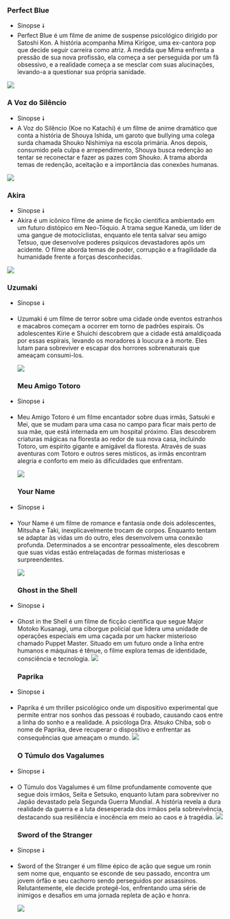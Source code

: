 ### Perfect Blue
- Sinopse 🠗
- Perfect Blue é um filme de anime de suspense psicológico dirigido por Satoshi Kon. A história acompanha Mima Kirigoe, uma ex-cantora pop que decide seguir carreira como atriz. À medida que Mima enfrenta a pressão de sua nova profissão, ela começa a ser perseguida por um fã obsessivo, e a realidade começa a se mesclar com suas alucinações, levando-a a questionar sua própria sanidade.
 
![](https://media1.tenor.com/m/XHpLANAwmwAAAAAC/perfect-blue-anime.gif)

### A Voz do Silêncio
- Sinopse 🠗
- A Voz do Silêncio (Koe no Katachi) é um filme de anime dramático que conta a história de Shouya Ishida, um garoto que bullying uma colega surda chamada Shouko Nishimiya na escola primária. Anos depois, consumido pela culpa e arrependimento, Shouya busca redenção ao tentar se reconectar e fazer as pazes com Shouko. A trama aborda temas de redenção, aceitação e a importância das conexões humanas.
  
![](https://media1.tenor.com/m/mJzgPwh43koAAAAd/anime-sign.gif)

### Akira
- Sinopse 🠗
- Akira é um icônico filme de anime de ficção científica ambientado em um futuro distópico em Neo-Tóquio. A trama segue Kaneda, um líder de uma gangue de motociclistas, enquanto ele tenta salvar seu amigo Tetsuo, que desenvolve poderes psíquicos devastadores após um acidente. O filme aborda temas de poder, corrupção e a fragilidade da humanidade frente a forças desconhecidas.

![](https://media1.tenor.com/m/0fCHAuYZRoYAAAAC/akira-shotaro-kaneda.gif)

### Uzumaki
- Sinopse 🠗
- Uzumaki é um filme de terror sobre uma cidade onde eventos estranhos e macabros começam a ocorrer em torno de padrões espirais. Os adolescentes Kirie e Shuichi descobrem que a cidade está amaldiçoada por essas espirais, levando os moradores à loucura e à morte. Eles lutam para sobreviver e escapar dos horrores sobrenaturais que ameaçam consumi-los.

  ![](https://media1.tenor.com/m/k5sp0JkIzrUAAAAd/anime-uzumaki.gif)

  ### Meu Amigo Totoro
- Sinopse 🠗
- Meu Amigo Totoro é um filme encantador sobre duas irmãs, Satsuki e Mei, que se mudam para uma casa no campo para ficar mais perto de sua mãe, que está internada em um hospital próximo. Elas descobrem criaturas mágicas na floresta ao redor de sua nova casa, incluindo Totoro, um espírito gigante e amigável da floresta. Através de suas aventuras com Totoro e outros seres místicos, as irmãs encontram alegria e conforto em meio às dificuldades que enfrentam.

  ![](https://media1.tenor.com/m/OvaIh3Imo8cAAAAd/harel-harelp.gif)

  ### Your Name
- Sinopse 🠗
- Your Name é um filme de romance e fantasia onde dois adolescentes, Mitsuha e Taki, inexplicavelmente trocam de corpos. Enquanto tentam se adaptar às vidas um do outro, eles desenvolvem uma conexão profunda. Determinados a se encontrar pessoalmente, eles descobrem que suas vidas estão entrelaçadas de formas misteriosas e surpreendentes.

  ![](https://media1.tenor.com/m/RIBWPuMVcj0AAAAd/kesho-pixelkesho.gif)

  ### Ghost in the Shell
- Sinopse 🠗
- Ghost in the Shell é um filme de ficção científica que segue Major Motoko Kusanagi, uma ciborgue policial que lidera uma unidade de operações especiais em uma caçada por um hacker misterioso chamado Puppet Master. Situado em um futuro onde a linha entre humanos e máquinas é tênue, o filme explora temas de identidade, consciência e tecnologia.
  ![](https://media1.tenor.com/m/YtWONwoLmQUAAAAd/ghost-in-the-shell-thinking.gif)
 
    ### Paprika
 - Sinopse 🠗
 - Paprika é um thriller psicológico onde um dispositivo experimental que permite entrar nos sonhos das pessoas é roubado, causando caos entre a linha do sonho e a realidade. A psicóloga Dra. Atsuko Chiba, sob o nome de Paprika, deve recuperar o dispositivo e enfrentar as consequências que ameaçam o mundo.
    ![](https://media1.tenor.com/m/oQMLdx4oc7oAAAAd/eat-burger.gif)
 
    ### O Túmulo dos Vagalumes
- Sinopse 🠗
- O Túmulo dos Vagalumes é um filme profundamente comovente que segue dois irmãos, Seita e Setsuko, enquanto lutam para sobreviver no Japão devastado pela Segunda Guerra Mundial. A história revela a dura realidade da guerra e a luta desesperada dos irmãos pela sobrevivência, destacando sua resiliência e inocência em meio ao caos e à tragédia.
  ![](https://media1.tenor.com/m/pNa8sv8VuhkAAAAd/grave-of-the-fireflies-%E7%81%AB%E5%9E%82%E3%82%8B%E3%81%AE%E5%A2%93.gif)
 
  ### Sword of the Stranger
- Sinopse 🠗
- Sword of the Stranger é um filme épico de ação que segue um ronin sem nome que, enquanto se esconde de seu passado, encontra um jovem órfão e seu cachorro sendo perseguidos por assassinos. Relutantemente, ele decide protegê-los, enfrentando uma série de inimigos e desafios em uma jornada repleta de ação e honra.
 
    ![](https://media1.tenor.com/m/Bvm6RAQnf2wAAAAd/serious-sword-of-the-stranger.gif)
